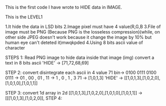 This is the first code I have wrote to HIDE data in IMAGE.

This is the LEVEL1

1.It hide the data in LSD bits
2.Image pixel must have 4 value(R,G,B
3.File of image must be PNG (Because PNG is the losseless compression)(while, on other side JPEG doesn't work because it change the image by 10% but human eye can't deteted it)mwqkpded
4.Using 8 bits ascii value of character

STEPS 1:
Read PNG image to hide data inside that image (img)
convert a text in 8 bits ascii
    'HIDE' -> [71,72,68,69]
    

STEP 2:
convert disintegrate each ascii in 4 value
    71 bin-> 0100 0111 
    0100 0111 -> 01 , 00 , 01 , 11 -> 1 , 0 , 1 , 3
    71 -> [1,0,1,3]
    'HIDE' -> [[1,0,1,3],[1,0,2,0],[1,0,1,0],[1,0,1,1]]
    
STEP 3:
convert 1d array in 2d 
    [[1,0,1,3],[1,0,2,0],[1,0,1,0],[1,0,1,1]] -> [[[1,0,1,3],[1,0,2,0]],
STEP 4:
